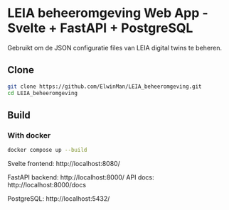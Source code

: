 # LEIA beheeromgeving Web App - Svelte + FastAPI + PostgreSQL

Gebruikt om de JSON configuratie files van LEIA digital twins te beheren.

## Clone
```sh
git clone https://github.com/ElwinMan/LEIA_beheeromgeving.git
cd LEIA_beheeromgeving
```
## Build

### With docker

```sh
docker compose up --build
```

Svelte frontend: http://localhost:8080/

FastAPI backend: http://localhost:8000/
API docs: http://localhost:8000/docs

PostgreSQL: http://localhost:5432/